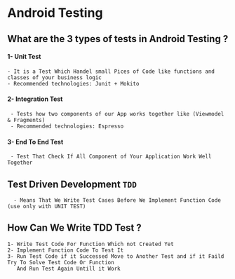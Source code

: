 # Android Testing
  ## What are the  3 types of tests in Android Testing ?
  #### 1- Unit Test
    - It is a Test Which Handel small Pices of Code like functions and classes of your business logic
    - Recommended technologies: Junit + Mokito
  #### 2- Integration Test
     - Tests how two components of our App works together like (Viewmodel & Fragments)
     - Recommended technologies: Espresso
  #### 3- End To End Test
     - Test That Check If All Component of Your Application Work Well Together
  ## Test Driven Development `TDD`
      - Means That We Write Test Cases Before We Implement Function Code (use only with UNIT TEST)
  ## How Can We Write TDD Test ?
    1- Write Test Code For Function Which not Created Yet
    2- Implement Function Code To Test It 
    3- Run Test Code if it Successed Move to Another Test and if it Faild Try To Solve Test Code Or Function 
       And Run Test Again Untill it Work
  
      
    

